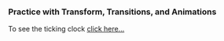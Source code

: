 ### Practice with Transform, Transitions, and Animations
To see the ticking clock [click here...](https://vic-teshua.github.io/ticking-clock)
